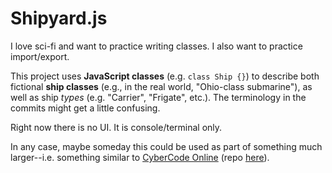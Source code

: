 # Shipyard.js

I love sci-fi and want to practice writing classes. I also want to practice import/export.

This project uses **JavaScript classes** (e.g. `class Ship {}`) to describe both fictional **ship classes** (e.g., in the real world, "Ohio-class submarine"), as well as ship _types_ (e.g. "Carrier", "Frigate", etc.). The terminology in the commits might get a little confusing.

Right now there is no UI. It is console/terminal only.

In any case, maybe someday this could be used as part of something much larger--i.e. something similar to [CyberCode Online](https://cybercodeonline.com/) (repo [here](https://github.com/DexterHuang/CyberCodeOnline)).
